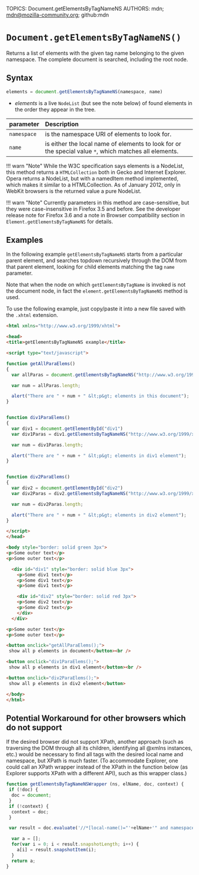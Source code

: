 TOPICS: Document.getElementsByTagNameNS
AUTHORS: mdn; mdn@mozilla-community.org; github:mdn

# `Document.getElementsByTagNameNS()`

Returns a list of elements with the given tag name belonging to the given namespace. The complete
document is searched, including the root node.

## Syntax

```javascript
elements = document.getElementsByTagNameNS(namespace, name)
```

- *elements* is a live `NodeList` (but see the note below) of found elements in the order they
appear in the tree.

| parameter | Description |
| :-- | :-- |
| `namespace` | is the namespace URI of elements to look for. |
| `name` | is either the local name of elements to look for or the special value `*`, which matches all elements. |

!!! warn "Note"
    While the W3C specification says elements is a NodeList, this method returns a `HTMLCollection`
    both in Gecko and Internet Explorer. Opera returns a NodeList, but with a namedItem method
    implemented, which makes it similar to a HTMLCollection. As of January 2012, only in WebKit
    browsers is the returned value a pure NodeList.

!!! warn "Note"
    Currently parameters in this method are case-sensitive, but they were case-insensitive in
    Firefox 3.5 and before. See the developer release note for Firefox 3.6 and a note in Browser
    compatibility section in `Element.getElementsByTagNameNS` for details.

## Examples

In the following example `getElementsByTagNameNS` starts from a particular parent element, and
searches topdown recursively through the DOM from that parent element, looking for child elements
matching the tag `name` parameter.

Note that when the node on which `getElementsByTagName` is invoked is not the document node, in
fact the `element.getElementsByTagNameNS` method is used.

To use the following example, just copy/paste it into a new file saved with the `.xhtml` extension.

```html
<html xmlns="http://www.w3.org/1999/xhtml">

<head>
<title>getElementsByTagNameNS example</title>

<script type="text/javascript">

function getAllParaElems()
{
  var allParas = document.getElementsByTagNameNS("http://www.w3.org/1999/xhtml", "p");

  var num = allParas.length;

  alert("There are " + num + " &lt;p&gt; elements in this document");
}


function div1ParaElems()
{
  var div1 = document.getElementById("div1")
  var div1Paras = div1.getElementsByTagNameNS("http://www.w3.org/1999/xhtml", "p");

  var num = div1Paras.length;

  alert("There are " + num + " &lt;p&gt; elements in div1 element");
}


function div2ParaElems()
{
  var div2 = document.getElementById("div2")
  var div2Paras = div2.getElementsByTagNameNS("http://www.w3.org/1999/xhtml", "p");

  var num = div2Paras.length;

  alert("There are " + num + " &lt;p&gt; elements in div2 element");
}

</script>
</head>

<body style="border: solid green 3px">
<p>Some outer text</p>
<p>Some outer text</p>

  <div id="div1" style="border: solid blue 3px">
    <p>Some div1 text</p>
    <p>Some div1 text</p>
    <p>Some div1 text</p>

    <div id="div2" style="border: solid red 3px">
    <p>Some div2 text</p>
    <p>Some div2 text</p>
    </div>
  </div>

<p>Some outer text</p>
<p>Some outer text</p>

<button onclick="getAllParaElems();">
 show all p elements in document</button><br />

<button onclick="div1ParaElems();">
 show all p elements in div1 element</button><br />

<button onclick="div2ParaElems();">
 show all p elements in div2 element</button>

</body>
</html>
```

## Potential Workaround for other browsers which do not support

If the desired browser did not support XPath, another approach (such as traversing the DOM through
all its children, identifying all @xmlns instances, etc.) would be necessary to find all tags with
the desired local name and namespace, but XPath is much faster. (To accommodate Explorer, one could
call an XPath wrapper instead of the XPath in the function below (as Explorer supports XPath with a
different API), such as this wrapper class.)

```javascript
function getElementsByTagNameNSWrapper (ns, elName, doc, context) {
 if (!doc) {
  doc = document;
 }
 if (!context) {
  context = doc;
 }

 var result = doc.evaluate('//*[local-name()="'+elName+'" and namespace-uri() = "'+ns+'"]', context, null, XPathResult.ORDERED_NODE_SNAPSHOT_TYPE, null);

  var a = [];
  for(var i = 0; i < result.snapshotLength; i++) {
    a[i] = result.snapshotItem(i);
  }
  return a;
}
```
